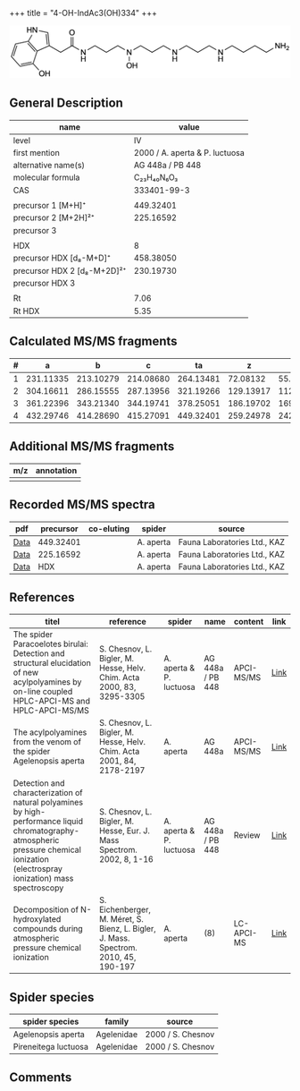 +++
title = "4-OH-IndAc3(OH)334"
+++

![](/img/4-OH-IndAc3(OH)334.png)

## General Description

| name                        | value                          |
|-----------------------------|--------------------------------|
| level                       | IV                             |
| first mention               | 2000 / A. aperta & P. luctuosa |
| alternative name(s)         | AG 448a / PB 448               |
| molecular formula           | C₂₃H₄₀N₆O₃                     |
| CAS                         | 333401-99-3                    |
|                             |                                |
| precursor 1 [M+H]⁺          | 449.32401                      |
| precursor 2 [M+2H]²⁺        | 225.16592                      |
| precursor 3                 |                                |
|                             |                                |
| HDX                         | 8                              |
| precursor HDX   [d₈-M+D]⁺   | 458.38050                      |
| precursor HDX 2 [d₈-M+2D]²⁺ | 230.19730                      |
| precursor HDX 3             |                                |
|                             |                                |
| Rt                          | 7.06                           |
| Rt HDX                      | 5.35                           |

## Calculated MS/MS fragments

| # | a         | b         | c         | ta        | z         | y         | tz        |
|---|-----------|-----------|-----------|-----------|-----------|-----------|-----------|
| 1 | 231.11335 | 213.10279 | 214.08680 | 264.13481 | 72.08132  | 55.05477  | 89.10787  |
| 2 | 304.16611 | 286.15555 | 287.13956 | 321.19266 | 129.13917 | 112.11262 | 146.16572 |
| 3 | 361.22396 | 343.21340 | 344.19741 | 378.25051 | 186.19702 | 169.17047 | 219.21848 |
| 4 | 432.29746 | 414.28690 | 415.27091 | 449.32401 | 259.24978 | 242.22323 | 276.27633 |

## Additional MS/MS fragments

| m/z       | annotation |
|-----------|------------|
|           |            |

## Recorded MS/MS spectra

| pdf                                                     | precursor | co-eluting | spider    | source                       |
|---------------------------------------------------------|-----------|------------|-----------|------------------------------|
| [Data](/pdf/A-aperta/449_4-OH-IndAc3(OH)334_Aa.pdf)     | 449.32401 |            | A. aperta | Fauna Laboratories Ltd., KAZ |
| [Data](/pdf/A-aperta/449_4-OH-IndAc3(OH)334_Aa_2.pdf)   | 225.16592 |            | A. aperta | Fauna Laboratories Ltd., KAZ |
| [Data](/pdf/A-aperta/449_4-OH-IndAc3(OH)334_Aa_HDX.pdf) | HDX       |            | A. aperta | Fauna Laboratories Ltd., KAZ |

## References

| titel                                                                                                                                                                               | reference                                                                            | spider                  | name             | content    | link                                                                                                                           |
|-------------------------------------------------------------------------------------------------------------------------------------------------------------------------------------|--------------------------------------------------------------------------------------|-------------------------|------------------|------------|--------------------------------------------------------------------------------------------------------------------------------|
| The spider Paracoelotes birulai: Detection and structural elucidation of new acylpolyamines by on-line coupled HPLC-APCI-MS and HPLC-APCI-MS/MS                                     | S. Chesnov, L. Bigler, M. Hesse, Helv. Chim. Acta 2000, 83, 3295-3305                | A. aperta & P. luctuosa | AG 448a / PB 448 | APCI-MS/MS | [Link](https://onlinelibrary.wiley.com/doi/abs/10.1002/1522-2675%2820001220%2983%3A12%3C3295%3A%3AAID-HLCA3295%3E3.0.CO%3B2-1) |
| The acylpolyamines from the venom of the spider Agelenopsis aperta                                                                                                                  | S. Chesnov, L. Bigler, M. Hesse, Helv. Chim. Acta 2001, 84, 2178-2197                | A. aperta               | AG 448a          | APCI-MS/MS | [Link](https://onlinelibrary.wiley.com/doi/abs/10.1002/1522-2675%2820010815%2984%3A8%3C2178%3A%3AAID-HLCA2178%3E3.0.CO%3B2-N)  |
| Detection and characterization of natural polyamines by high-performance liquid chromatography-atmospheric pressure chemical ionization (electrospray ionization) mass spectroscopy | S. Chesnov, L. Bigler, M. Hesse, Eur. J. Mass Spectrom. 2002, 8, 1-16                | A. aperta & P. luctuosa | AG 448a / PB 448 | Review     | [Link](https://journals.sagepub.com/doi/abs/10.1255/ejms.467)                                                                  |
| Decomposition of N-hydroxylated compounds during atmospheric pressure chemical ionization                                                                                           | S. Eichenberger, M. Méret, S. Bienz, L. Bigler, J. Mass. Spectrom. 2010, 45, 190-197 | A. aperta               | (8)              | LC-APCI-MS | [Link](https://onlinelibrary.wiley.com/doi/full/10.1002/jms.1703)                                                              |

## Spider species

| spider species       | family     | source            |
|----------------------|------------|-------------------|
| Agelenopsis aperta   | Agelenidae | 2000 / S. Chesnov |
| Pireneitega luctuosa | Agelenidae | 2000 / S. Chesnov |

## Comments